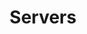 ---
title: Servers
tags: ["servers", "network", "data", "hosting", "computing", "technology", "connectivity"]
icon: servers
svg: '<svg xmlns="http://www.w3.org/2000/svg" width="24" height="24" fill="none" viewBox="0 0 24 24" stroke-width="1.5" stroke-linecap="round" stroke-linejoin="round" stroke="currentColor"><path d="M3 5.7c0-.663.448-1.2 1-1.2h16c.552 0 1 .537 1 1.2v3.6c0 .663-.448 1.2-1 1.2H4c-.552 0-1-.537-1-1.2V5.7Zm3 1.8h2m-2 9h2m-5-1.8c0-.663.448-1.2 1-1.2h16c.552 0 1 .537 1 1.2v3.6c0 .663-.448 1.2-1 1.2H4c-.552 0-1-.537-1-1.2v-3.6Z"/></svg>'
---